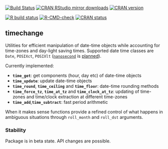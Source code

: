 [![Build Status](https://travis-ci.org/vspinu/timechange.svg?branch=master)](https://travis-ci.org/vspinu/timechange) [![CRAN RStudio mirror downloads](http://cranlogs.r-pkg.org/badges/timechange)](https://cran.r-project.org/package=timechange) [![CRAN version](http://www.r-pkg.org/badges/version/timechange)](https://cran.r-project.org/package=timechange)

<!-- badges: start -->
[![R build status](https://github.com/vspinu/timechange/workflows/R-CMD-check/badge.svg)](https://github.com/vspinu/timechange/actions)
[![R-CMD-check](https://github.com/vspinu/timechange/actions/workflows/R-CMD-check.yaml/badge.svg)](https://github.com/vspinu/timechange/actions/workflows/R-CMD-check.yaml)
[![CRAN status](https://www.r-pkg.org/badges/version/timechange)](https://CRAN.R-project.org/package=timechange)
<!-- badges: end -->

## timechange

Utilities for efficient manipulation of date-time objects while accounting for time-zones and day-light saving times. Supported date time classes are `Date`, `POSIXct`, `POSIXlt` ([`nanosecond`](https://cran.r-project.org/package=nanotime) is [planned](https://github.com/vspinu/timechange/issues/1)).

Currently implemented:

 - __`time_get`__: get components (hour, day etc) of date-time objects
 - __`time_update`__: update date-time objects
 - __`time_round`__, __`time_ceiling`__ and __`time_floor`__: date-time rounding methods
 - __`time_force_tz`__, __`time_at_tz`__ and __`time_clock_at_tz`__: updating of time-zones and time/clock extraction at different time-zones
 - __`time_add`__,__`time_subtract`__: fast period arithmetic

When it makes sense functions provide a refined control of what happens in ambiguous situations through `roll_month` and `roll_dst` arguments.


### Stability

Package is in beta state. API changes are possible.
